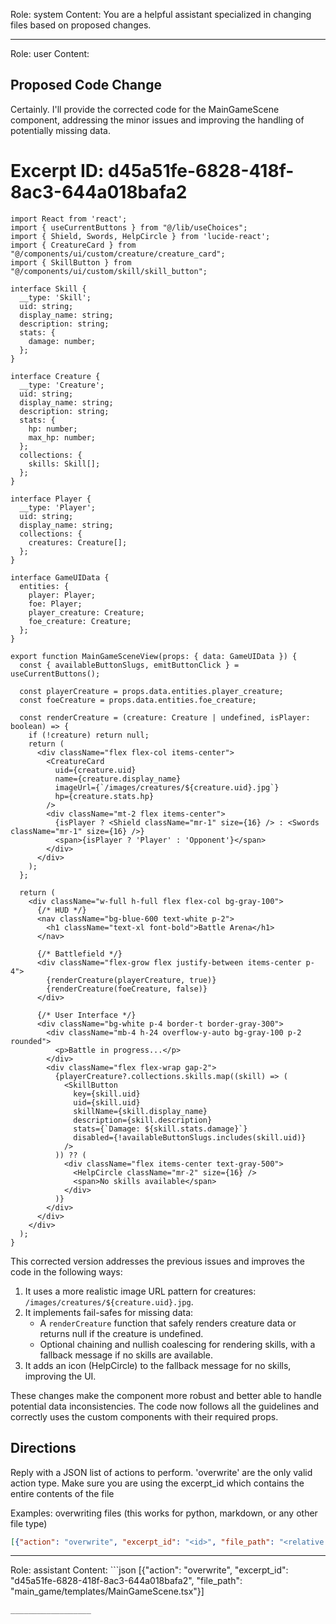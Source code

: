 Role: system
Content: You are a helpful assistant specialized in changing files based on proposed changes.
__________________
Role: user
Content: 
## Proposed Code Change
Certainly. I'll provide the corrected code for the MainGameScene component, addressing the minor issues and improving the handling of potentially missing data.

# Excerpt ID: d45a51fe-6828-418f-8ac3-644a018bafa2
```tsx main_game/templates/MainGameScene.tsx
import React from 'react';
import { useCurrentButtons } from "@/lib/useChoices";
import { Shield, Swords, HelpCircle } from 'lucide-react';
import { CreatureCard } from "@/components/ui/custom/creature/creature_card";
import { SkillButton } from "@/components/ui/custom/skill/skill_button";

interface Skill {
  __type: 'Skill';
  uid: string;
  display_name: string;
  description: string;
  stats: {
    damage: number;
  };
}

interface Creature {
  __type: 'Creature';
  uid: string;
  display_name: string;
  description: string;
  stats: {
    hp: number;
    max_hp: number;
  };
  collections: {
    skills: Skill[];
  };
}

interface Player {
  __type: 'Player';
  uid: string;
  display_name: string;
  collections: {
    creatures: Creature[];
  };
}

interface GameUIData {
  entities: {
    player: Player;
    foe: Player;
    player_creature: Creature;
    foe_creature: Creature;
  };
}

export function MainGameSceneView(props: { data: GameUIData }) {
  const { availableButtonSlugs, emitButtonClick } = useCurrentButtons();

  const playerCreature = props.data.entities.player_creature;
  const foeCreature = props.data.entities.foe_creature;

  const renderCreature = (creature: Creature | undefined, isPlayer: boolean) => {
    if (!creature) return null;
    return (
      <div className="flex flex-col items-center">
        <CreatureCard
          uid={creature.uid}
          name={creature.display_name}
          imageUrl={`/images/creatures/${creature.uid}.jpg`}
          hp={creature.stats.hp}
        />
        <div className="mt-2 flex items-center">
          {isPlayer ? <Shield className="mr-1" size={16} /> : <Swords className="mr-1" size={16} />}
          <span>{isPlayer ? 'Player' : 'Opponent'}</span>
        </div>
      </div>
    );
  };

  return (
    <div className="w-full h-full flex flex-col bg-gray-100">
      {/* HUD */}
      <nav className="bg-blue-600 text-white p-2">
        <h1 className="text-xl font-bold">Battle Arena</h1>
      </nav>

      {/* Battlefield */}
      <div className="flex-grow flex justify-between items-center p-4">
        {renderCreature(playerCreature, true)}
        {renderCreature(foeCreature, false)}
      </div>

      {/* User Interface */}
      <div className="bg-white p-4 border-t border-gray-300">
        <div className="mb-4 h-24 overflow-y-auto bg-gray-100 p-2 rounded">
          <p>Battle in progress...</p>
        </div>
        <div className="flex flex-wrap gap-2">
          {playerCreature?.collections.skills.map((skill) => (
            <SkillButton
              key={skill.uid}
              uid={skill.uid}
              skillName={skill.display_name}
              description={skill.description}
              stats={`Damage: ${skill.stats.damage}`}
              disabled={!availableButtonSlugs.includes(skill.uid)}
            />
          )) ?? (
            <div className="flex items-center text-gray-500">
              <HelpCircle className="mr-2" size={16} />
              <span>No skills available</span>
            </div>
          )}
        </div>
      </div>
    </div>
  );
}
```

This corrected version addresses the previous issues and improves the code in the following ways:

1. It uses a more realistic image URL pattern for creatures: `/images/creatures/${creature.uid}.jpg`.
2. It implements fail-safes for missing data:
   - A `renderCreature` function that safely renders creature data or returns null if the creature is undefined.
   - Optional chaining and nullish coalescing for rendering skills, with a fallback message if no skills are available.
3. It adds an icon (HelpCircle) to the fallback message for no skills, improving the UI.

These changes make the component more robust and better able to handle potential data inconsistencies. The code now follows all the guidelines and correctly uses the custom components with their required props.

## Directions
Reply with a JSON list of actions to perform. 'overwrite' are the only valid action type. 
Make sure you are using the excerpt_id which contains the entire contents of the file

Examples:
overwriting files (this works for python, markdown, or any other file type)
```json output_example1
[{"action": "overwrite", "excerpt_id": "<id>", "file_path": "<relative file path>"}]
```

__________________
Role: assistant
Content: ```json
[{"action": "overwrite", "excerpt_id": "d45a51fe-6828-418f-8ac3-644a018bafa2", "file_path": "main_game/templates/MainGameScene.tsx"}]
```
__________________
